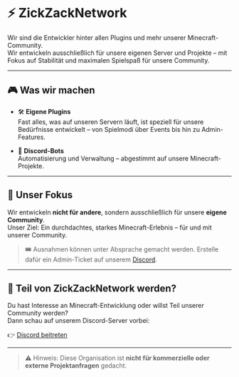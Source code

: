 # ⚡ ZickZackNetwork

Wir sind die Entwickler hinter allen Plugins und mehr unserer Minecraft-Community.  
Wir entwickeln ausschließlich für unsere eigenen Server und Projekte – mit Fokus auf Stabilität und maximalen Spielspaß für unsere Community.

---

## 🎮 Was wir machen

- 🛠️ **Eigene Plugins**  
  Fast alles, was auf unseren Servern läuft, ist speziell für unsere Bedürfnisse entwickelt – von Spielmodi über Events bis hin zu Admin-Features.

- 🤖 **Discord-Bots**  
 Automatisierung und Verwaltung – abgestimmt auf unsere Minecraft-Projekte.


---

## 💬 Unser Fokus

Wir entwickeln **nicht für andere**, sondern ausschließlich für unsere **eigene Community**.  
Unser Ziel: Ein durchdachtes, starkes Minecraft-Erlebnis – für und mit unserer Community.

> 🎟️ Ausnahmen können unter Absprache gemacht werden. Erstelle dafür ein Admin-Ticket auf unserem [Discord](https://zickzacknetwork.de/discord).
---


## 🤝 Teil von ZickZackNetwork werden?

Du hast Interesse an Minecraft-Entwicklung oder willst Teil unserer Community werden?  
Dann schau auf unserem Discord-Server vorbei:

👉 [Discord beitreten](https://zickzacknetwork.de/discord)

---

> ⚠️ Hinweis: Diese Organisation ist **nicht für kommerzielle oder externe Projektanfragen** gedacht.
